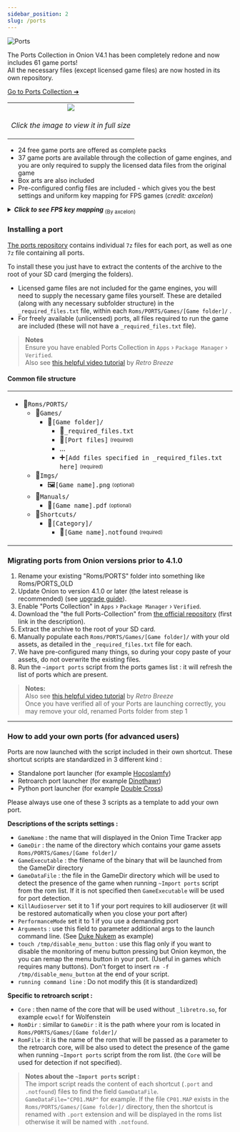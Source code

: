 ```yaml
---
sidebar_position: 2
slug: /ports
---
```


![Ports](https://user-images.githubusercontent.com/98862735/177056415-02a5f05e-7e95-4184-900a-c0e7945d9207.png)


The Ports Collection in Onion V4.1 has been completely redone and now includes 61 game ports!  
All the necessary files (except licensed game files) are now hosted in its own repository.

[Go to Ports Collection ➜](https://github.com/OnionUI/Ports-Collection)


<table align="center"><tr>
<td align="center"><a href="https://user-images.githubusercontent.com/44569252/227540219-bf2734a3-9686-45d9-a32e-6ad20aa56d07.png"><img src="https://user-images.githubusercontent.com/44569252/227540283-5551c998-7bc9-4a89-af96-ac7a3de7db98.png" /></a></td>
</tr><tr>
<td align="center" valign="top"><p><i>Click the image to view it in full size</i></p></td>
</tr></table>


- 24 free game ports are offered as complete packs
- 37 game ports are available through the collection of game engines, and you are only required to supply the licensed data files from the original game
- Box arts are also included
- Pre-configured config files are included - which gives you the best settings and uniform key mapping for FPS games (*credit: axcelon*)

<details>
<summary><i><b>Click to see FPS key mapping</b></i><sub> (By axcelon)</sub></summary> 
<table><td>

```
Generic Layout:
===============
L1                                    R1
Strafe left                           Strafe right                           
L2                                    R2
Previous weapon                           Next weapon


            ↑                                    X
       Move forward                           Interact

   ←                  →                  Y                  A
Turn left         Turn right         Shoot          Jump/Strafe/etc.

            ↓                                    B
        Move backward                            Run


         Select                              Start
         Map/other                           Pause

                           Menu
                           Quick switcher


-------------------------------------------------------------------------------------


Quake Layout:
=============
L1                                    R1
Strafe left                           Strafe right                           
L2                                    R2
Look up                                    Look down


            ↑                                    X
        Move forward                           Freelook

    ←                  →                Y                  A
 Turn left         Turn right         Shoot           Change weapon

            ↓                                    B
       Move backward                            Jump


         Select                                    Start
         Walk toggle                               Pause

                           Menu
                       Quick switcher

-------------------------------------------------------------------------------------


Duke3D Layout:
==============
L1                                    R1
Strafe left                           Strafe right                           
ALT
Map
L2                                    R2
Last weapon used                  Quick kick

ALT
Use inventory

            ↑                                    X
         Move forward                           Interact
         ALT                                    ALT
         Inventory right                        Aim up
   ←                  →                  Y                  A
   Turn left         Turn right         Shoot                  Crouch
   ALT                  ALT             ALT                  
   Prev. weapon         Next weapon     Center view
            ↓                                    B
        Move backward                           Jump
        ALT                                     ALT
        Inventory left                          Aim down


        Select                                    Start
       Modifier (ALT)                           Quickturn

                           Menu
                           Pause

```


<img src="https://user-images.githubusercontent.com/44569252/189995592-9d9e4702-e237-40a2-a0b7-b5e4578f0d7d.png" />
</td></table>
</details>


### Installing a port

[The ports repository](https://github.com/OnionUI/Ports-Collection) contains individual `7z` files for each port, as well as one `7z` file containing all ports.

To install these you just have to extract the contents of the archive to the root of your SD card (merging the folders).

* Licensed game files are not included for the game engines, you will need to supply the necessary game files yourself. These are detailed (along with any necessary subfolder structure) in the `_required_files.txt` file, within each `Roms/PORTS/Games/[Game folder]/` .  
* For freely available (unlicensed) ports, all files required to run the game are included (these will not have a `_required_files.txt` file).  

> **Notes**  
> Ensure you have enabled Ports Collection in `Apps` › `Package Manager` › `Verified`.   
> Also see [this helpful video tutorial](https://www.youtube.com/watch?v=ifBQ-1KC570) by _Retro Breeze_  


#### Common file structure

<table><td>

- 📁`Roms/PORTS/`
  - 📁`Games/`
    - 📁`[Game folder]/`
      - 📄`_required_files.txt`
      - 🎁`[Port files]` <sub><sup>(required)</sup></sub>
      - ...
      - ➕`[Add files specified in _required_files.txt here]` <sub><sup>(required)</sup></sub>
  - 📁`Imgs/`
    - 🖼️`[Game name].png` <sub><sup>(optional)</sup></sub>
  - 📁`Manuals/`
    - 📖`[Game name].pdf` <sub><sup>(optional)</sup></sub>
  - 📁`Shortcuts/`
    - 📁`[Category]/`
      - 📄`[Game name].notfound` <sub><sup>(required)</sup></sub>

</td></table>



### Migrating ports from Onion versions prior to 4.1.0

1. Rename your existing "Roms/PORTS" folder into something like Roms/PORTS_OLD  
2. Update Onion to version 4.1.0 or later (the latest release is recommended) (see [upgrade guide](installation#upgrading-from-stock-or-onion)).  
3. Enable "Ports Collection" in `Apps` › `Package Manager` › `Verified`.  
4. Download the "the full Ports-Collection" from [the official repository](https://github.com/OnionUI/Ports-Collection) (first link in the description).  
5. Extract the archive to the root of your SD card.  
6. Manually populate each `Roms/PORTS/Games/[Game folder]/` with your old assets, as detailed in the `_required_files.txt` file for each.  
7. We have pre-configured many things, so during your copy paste of your assets, do not overwrite the existing files.  
8. Run the `~import ports` script from the ports games list : it will refresh the list of ports which are present.  

> **Notes:**  
> Also see [this helpful video tutorial](https://www.youtube.com/watch?v=ifBQ-1KC570) by _Retro Breeze_  
> Once you have verified all of your Ports are launching correctly, you may remove your old, renamed Ports folder from step 1   
  
  
***
  

### How to add your own ports (for advanced users)  

Ports are now launched with the script included in their own shortcut.
These shortcut scripts are standardized in 3 different kind : 
* Standalone port launcher (for example [Hocoslamfy](https://github.com/OnionUI/Ports-Collection/blob/main/Hocoslamfy/Roms/PORTS/Shortcuts/Reflex/Hocoslamfy.notfound))
* Retroarch port launcher (for example [Dinothawr](https://github.com/OnionUI/Ports-Collection/blob/main/Dinothawr/Roms/PORTS/Shortcuts/Puzzle%20games/Dinothawr.notfound))
* Python port launcher (for example [Double Cross](https://github.com/OnionUI/Ports-Collection/blob/main/Double%20Cross%20v.2.0%20(PyGame)/Roms/PORTS/Shortcuts/Puzzle%20games/Double%20Cross%20v.2.0%20(PyGame).notfound))

Please always use one of these 3 scripts as a template to add your own port.


**Descriptions of the scripts settings :**

 * `GameName` : the name that will displayed in the Onion Time Tracker app  
 * `GameDir` : the name of the directory which contains your game assets `Roms/PORTS/Games/[Game folder]/`  
 * `GameExecutable` : the filename of the binary that will be launched from the GameDir directory  
 * `GameDataFile` : the file in the GameDir directory which will be used to detect the presence of the game when running `~Import ports` script from the rom list. If it is not specified then `GameExecutable` will be used for port detection.  
 * `KillAudioserver` set it to 1 if your port requires to kill audioserver (it will be restored automatically when you close your port after)  
 * `PerformanceMode` set it to 1 if you use a demanding port  
 * `Arguments` : use this field to parameter additional args to the launch command line. (See [Duke Nukem](https://github.com/OnionUI/Ports-Collection/blob/main/Duke%20nukem%203D%20(eduke32)/Roms/PORTS/Shortcuts/FPS%20-%20Duke%20Collection%20(eduke32)/Duke%20nukem%203D%20(eduke32).notfound) as example)  
 * `touch /tmp/disable_menu_button` : use this flag only if you want to disable the monitoring of menu button pressing but Onion keymon, the you can remap the menu button in your port. (Useful in games which requires many buttons). Don't forget to insert `rm -f /tmp/disable_menu_button` at the end of your script.  
 * `running command line` : Do not modify this (it is standardized)   


**Specific to retroarch script :**

 * `Core` : then name of the core that will be used without `_libretro.so`, for example `ecwolf` for Wolfenstein  
 * `RomDir` : similar to `GameDir` : it is the path where your rom is located in `Roms/PORTS/Games/[Game folder]/`  
 * `RomFile` : it is the name of the rom that will be passed as a parameter to the retroarch core, will be also used to detect the presence of the game when running `~Import ports` script from the rom list. (the `Core` will be used for detection if not specified).  


> **Notes about the `~Import ports` script :**  
> The import script reads the content of each shortcut (`.port` and `.notfound`) files to find the field `GameDataFile`.  
> `GameDataFile="CP01.MAP"` for example. If the file `CP01.MAP` exists in the `Roms/PORTS/Games/[Game folder]/` directory, then the shortcut is renamed with `.port` extension and will be displayed in the roms list otherwise it will be named with `.notfound`.  


